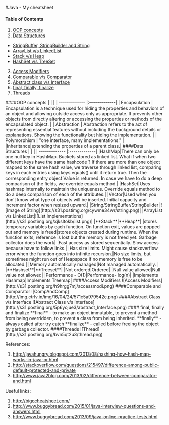 #Java - My cheatsheet

#### Table of Contents  
1. [OOP concepts](#oop-concepts)
2. [Data Structures](#data-structures)
  - [StringBuffer, StringBuilder and String](#string)
  - [ArrayList v/s LinkedList](#listcomp)
  - [Stack v/s Heap](#stackheap)
  - [HashSet v/s TreeSet](#set)
3. [Access Modifiers](#access-modifiers)
4. [Comparable v/s Comparator](#comp)
5. [Abstract class v/s Interface](#absIn)
6. [final, finally, finalize](#final)
7. [Threads](#thread)

<a name="oop-concepts"/>
####OOP concepts
|               |              |
| ------------- |:-------------|
| Encapsulation      | Encapsulation is a technique used for hiding the properties and behaviors of an object and allowing outside access only as appropriate. It prevents other objects from directly altering or accessing the properties or methods of the encapsulated object. |
| Abstraction      | Abstraction refers to the act of representing essential features without including the background details or explanations. Showing the functionality but hiding the implementation.      |
| Polymorphism | "one interface, many implementations."      |
|Inheritance|extending the properties of a parent class.|

<a name="data-structures"/>
####Data Structures
|               |              |
| ------------- |:-------------|
|HashMap|There can only be one null key in HashMap. Buckets stored as linked list. What if  when two different keys have the same hashcode ? If there are more than one object mapped to the same hash value, we traverse through linked list, comparing keys in each entries using keys.equals() until it return true. Then the corresponding entry object Value is returned. In case we have to do a deep comparison of the fields, we override equals method.|
|HashSet|Uses hashmap internally to maintain the uniqueness. Override equals method to do a deep comparison of each of the attributes.|
|Vector|Used when you don’t know what type of objects will be inserted. Initial capacity and increment factor when resized upward.|
|<a name="string"/>String/StringBuffer/StringBuilder| ![Image of String](http://s31.postimg.org/cywme34wr/string.png)|
|<a name="listcomp"/>ArrayList v/s LinkedList|![List Implementations](http://s31.postimg.org/xjksltokb/list.png)|
|<a name="stackheap"/>**Stack**|**Heap**|
|stores temporary variables by each function. On function exit, values are popped out and memory is freed|stores objects created during runtime. When the function exits, reference is lost but the memory is not freed yet. Garbage collector does the work|
|Fast access as stored sequentially.|Slow access because have to follow links.|
|Has size limits. Might cause stackoverflow error when the function goes into infinite recursion.|No size limits, but sometimes might run out of Heapspace if no memory is free to be allocated.|
|Memory automatically managed|Not managed automatically. |
|<a name="set"/>**Hashset**|**Treeset**|
|Not ordered|Ordered|
|Null value allowed|Null value not allowed|
|Performance - O(1)|Performance- log(n)|
|Implements Hashmap|Implements Treemap|



<a name="access-modifiers"/>
####Access Modifiers
![Access Modifiers](http://s31.postimg.org/h9hrgg7mj/accessmodi.png)
<a name="comp"/>
####Comparable and Comparator
![CompAndComp](http://img.ctrlv.in/img/16/04/24/571c5a979542c.png)

<a name="absIn"/>
####Abstract Class v/s Interface
![Abstract Class v/s Interface](http://s31.postimg.org/5p6yojue3/abstract_Interface.png)

<a name="final"/>
#### final, finally and finalize
**final** - to make an object immutable, to prevent a method from being overridden, to prevent a class from being inherited.
**finally** - always called after try catch
**finalize** - called before freeing the object by garbage collector.


<a name="thread"/>
####Threads
![Thread](http://s31.postimg.org/bvn5qt2u3/thread.png)

References: 

1. http://javahungry.blogspot.com/2013/08/hashing-how-hash-map-works-in-java-or.html
2. http://stackoverflow.com/questions/215497/difference-among-public-default-protected-and-private
3. http://www.java2blog.com/2013/02/difference-between-comparator-and.html

Useful links:

1. http://bigocheatsheet.com/
2. http://www.buggybread.com/2015/01/java-interview-questions-and-answers.html
3. http://www.buggybread.com/2013/09/java-online-practice-tests.html
